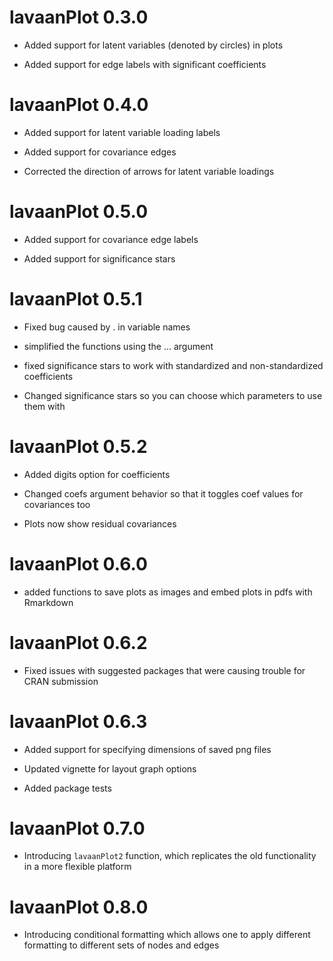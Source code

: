 # lavaanPlot 0.3.0

* Added support for latent variables (denoted by circles) in plots

* Added support for edge labels with significant coefficients

# lavaanPlot 0.4.0

* Added support for latent variable loading labels

* Added support for covariance edges

* Corrected the direction of arrows for latent variable loadings

# lavaanPlot 0.5.0

* Added support for covariance edge labels

* Added support for significance stars

# lavaanPlot 0.5.1

* Fixed bug caused by . in variable names

* simplified the functions using the ... argument

* fixed significance stars to work with standardized and non-standardized coefficients

* Changed significance stars so you can choose which parameters to use them with

# lavaanPlot 0.5.2

* Added digits option for coefficients

* Changed coefs argument behavior so that it toggles coef values for covariances too

* Plots now show residual covariances

# lavaanPlot 0.6.0

* added functions to save plots as images and embed plots in pdfs with Rmarkdown 

# lavaanPlot 0.6.2

* Fixed issues with suggested packages that were causing trouble for CRAN submission

# lavaanPlot 0.6.3

* Added support for specifying dimensions of saved png files

* Updated vignette for layout graph options

* Added package tests

# lavaanPlot 0.7.0

* Introducing `lavaanPlot2` function, which replicates the old functionality in a more flexible platform

# lavaanPlot 0.8.0

* Introducing conditional formatting which allows one to apply different formatting to different sets of nodes and edges
